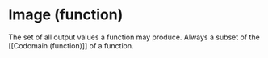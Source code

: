 # Image (function)

The set of all output values a function may produce. Always a subset of the [[Codomain (function)]] of a function.
